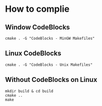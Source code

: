 # How to complie
## Window CodeBlocks
```
cmake . -G "CodeBlocks - MinGW Makefiles"
```

## Linux CodeBlocks
```
cmake . -G "CodeBlocks - Unix Makefiles"
```
## Without CodeBlocks on Linux
```
mkdir build & cd build
cmake ..
make
```
